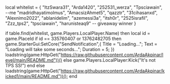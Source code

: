local whitelist = {
    "ItzSwara31",
    "Arda1420",
    "252531_werza",
    "Tpsciawain", --me
    "madridhayatimolmus", 
    "AmacsizAhmet5",
    "qazztr",
    "31cihasanxd",
    "Alexnimo2022",
    "ablanidelim",
    "azemessi3a",
    "itsh0r",
    "2525israfil",
    "Zzz_tps2",
    "tpsciawain",
    "harunisteaq9" -- giveaway winner
}

if table.find(whitelist, game.Players.LocalPlayer.Name) then
        local id = game.PlaceId
if id == 335760407 or 13762482705 then
game.StarterGui:SetCore("SendNotification",{
			Title = "Loading...";
			Text = "Loading will take some seconds...";
			Duration = 5;
})
    loadstring(game:HttpGet("https://raw.githubusercontent.com/ArdaAkpinar/level/main/README.md"))()
else
    game.Players.LocalPlayer:Kick("It's not TPS SS!")
end
else
    loadstring(game:HttpGet("https://raw.githubusercontent.com/ArdaAkpinar/kicked1/main/README.md"))();
end
